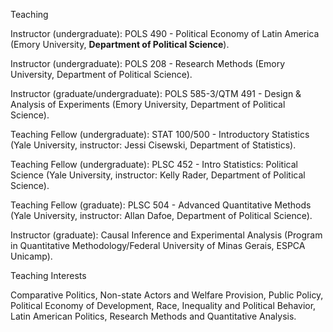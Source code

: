 Teaching

Instructor (undergraduate): POLS 490 - Political Economy of Latin America (Emory University, **Department of Political Science**).

Instructor (undergraduate): POLS 208 - Research Methods (Emory University, Department of Political Science).

Instructor (graduate/undergraduate): POLS 585-3/QTM 491 - Design & Analysis of Experiments (Emory University, Department of Political Science).

Teaching Fellow (undergraduate): STAT 100/500 - Introductory Statistics (Yale University, instructor: Jessi Cisewski, Department of Statistics).

Teaching Fellow (undergraduate): PLSC 452 - Intro Statistics: Political Science (Yale University, instructor: Kelly Rader, Department of Political Science).

Teaching Fellow (graduate): PLSC 504 - Advanced Quantitative Methods (Yale University, instructor: Allan Dafoe, Department of Political Science).

Instructor (graduate): Causal Inference and Experimental Analysis (Program in Quantitative Methodology/Federal University of Minas Gerais, ESPCA Unicamp).

Teaching Interests

Comparative Politics, Non-state Actors and Welfare Provision, Public Policy, Political Economy of Development, Race, Inequality and Political Behavior, Latin American Politics, Research Methods and Quantitative Analysis. 